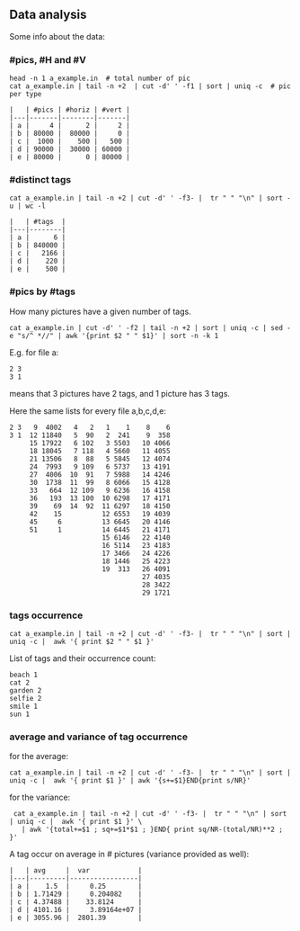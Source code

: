 ## Data analysis

Some info about the data:

### #pics, #H and #V

    head -n 1 a_example.in  # total number of pic 
    cat a_example.in | tail -n +2  | cut -d' ' -f1 | sort | uniq -c  # pic per type
    
    
```    
|   | #pics | #horiz | #vert |
|---|-------|--------|-------|
| a |     4 |      2 |     2 |
| b | 80000 |  80000 |     0 |
| c |  1000 |    500 |   500 |
| d | 90000 |  30000 | 60000 |
| e | 80000 |      0 | 80000 |
```

### #distinct tags 

    cat a_example.in | tail -n +2 | cut -d' ' -f3- |  tr " " "\n" | sort -u | wc -l


```
|   | #tags  |
|---|--------|
| a |      6 |
| b | 840000 |
| c |   2166 |
| d |    220 |
| e |    500 |
```


 

### #pics by #tags

How many pictures have a given number of tags.

    cat a_example.in | cut -d' ' -f2 | tail -n +2 | sort | uniq -c | sed -e "s/^ *//" | awk '{print $2 " " $1}' | sort -n -k 1

E.g. for file a:

    2 3
    3 1

means that 3 pictures have 2 tags, and 1 picture has 3 tags.

Here the same lists for every file a,b,c,d,e:

    2 3   9  4002   4   2   1    1    8    6    
    3 1  12 11840   5  90   2  241    9  358  
         15 17922   6 102   3 5503   10 4066
         18 18045   7 118   4 5660   11 4055
         21 13506   8  88   5 5845   12 4074
         24  7993   9 109   6 5737   13 4191
         27  4006  10  91   7 5988   14 4246
         30  1738  11  99   8 6066   15 4128
         33   664  12 109   9 6236   16 4158
         36   193  13 100  10 6298   17 4171
         39    69  14  92  11 6297   18 4150
         42    15          12 6553   19 4039
         45     6          13 6645   20 4146
         51     1          14 6445   21 4171
                           15 6146   22 4140
                           16 5114   23 4183
                           17 3466   24 4226
                           18 1446   25 4223
                           19  313   26 4091
                                     27 4035
                                     28 3422
                                     29 1721
      
 
 ### tags occurrence

 
    cat a_example.in | tail -n +2 | cut -d' ' -f3- |  tr " " "\n" | sort | uniq -c |  awk '{ print $2 " " $1 }'

List of tags and their occurrence count:
    
    beach 1
    cat 2
    garden 2
    selfie 2
    smile 1
    sun 1

### average and variance of tag occurrence

for the average:

    cat a_example.in | tail -n +2 | cut -d' ' -f3- |  tr " " "\n" | sort | uniq -c |  awk '{ print $1 }' | awk '{s+=$1}END{print s/NR}'

for the variance:

     cat a_example.in | tail -n +2 | cut -d' ' -f3- |  tr " " "\n" | sort | uniq -c |  awk '{ print $1 }' \
       | awk '{total+=$1 ; sq+=$1*$1 ; }END{ print sq/NR-(total/NR)**2 ; }'

A tag occur on average in # pictures (variance provided as well):
    
```
|   | avg     |  var            |
|---|---------|-----------------|
| a |    1.5  |     0.25        |
| b | 1.71429 |     0.204082    |
| c | 4.37488 |    33.8124      |
| d | 4101.16 |     3.89164e+07 |
| e | 3055.96 |  2801.39        |
```
